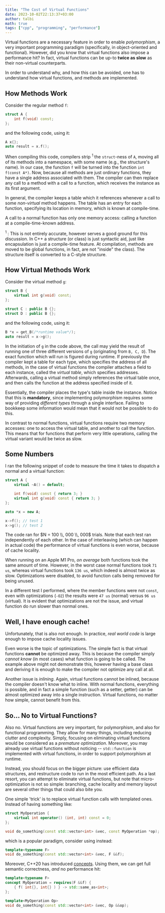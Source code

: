 ```yaml
---
title: "The Cost of Virtual Functions"
date: 2023-10-02T22:13:37+03:00
author: talbi
math: true
tags: ["cpp", "programming", "performance"]
---
```


<!--more-->

Virtual functions are a necessary feature in order to enable *polymorphism*, a very important programming paradigm (specifically, in object-oriented and functional). However, did you know that virtual functions also impose a performance hit? In fact, virtual functions can be up-to **twice as slow** as their non-virtual counterparts.

In order to understand why, and how this can be avoided, one has to understand how virtual functions, and methods are implemented.

## How Methods Work

Consider the regular method `f`:

```c++
struct A {
    int f(void) const;
};
```
and the following code, using it:
```c++
A x{};
auto result = x.f();
```

When compiling this code, compilers strip <sup> 1 </sup> the `struct`-ness of `A`, moving all of its methods into a namespace, with some name (e.g., the structure's name). In our case, the function `f` will be turned into the function `int f(const A*)`. Now, because all methods are just ordinary functions, they have a single address associated with them. The compiler can then replace any call to a method with a call to a function, which receives the instance as its first argument.

In general, the compiler keeps a table which it references whenever a call to some *non-virtual* method happens. The table has an entry for each function, specifying its location in memory, which is known at compile-time.

A call to a normal function has only one memory access: calling a function at a compile-time-known address.

<sup> 1 </sup>: This is not entirely accurate, however serves a good ground for this discussion. In C++ a structure (or class) is just syntactic aid, just like encapsulation is just a compile-time feature. At compilation, methods are moved to be global functions, in fact, are not "inside" the class). The structure itself is converted to a C-style structure.

## How Virtual Methods Work

Consider the virtual method `g`:

```c++
struct B {
    virtual int g(void) const;
};

struct C : public B {};
struct D : public B {};
```
and the following code, using it:
```c++
B *x = get_B(/*runtime value*/);
auto result = x->g();
```

In the initiation of `g` in the code above, the call may yield the result of running one of three different versions of `g` (originating from `B, C, D`). The exact function which will run is figured during runtime. If previously the compiler kept a table for each type, which specifies the address of all methods, in the case of virtual functions the compiler attaches a field to each instance, called the *virtual table*, which specifies addresses. Afterwards, calling a virtual method simply references the virtual table once, and then calls the function at the address specified inside of it.

Essentially, the compiler places the type's table inside the instance. Notice that this is **mandatory**, since implementing polymorphism requires some way of providing *different types* through a single interface. Failing to bookkeep some information would mean that it would not be possible to do this.

In contrast to normal functions, virtual functions require two memory accesses: one to access the virtual table, and another to call the function. This means that for functions that perform very little operations, calling the virtual variant would be twice as slow.

## Some Numbers

I ran the following snippet of code to measure the time it takes to dispatch a normal and a virtual function:

```c++
struct A {
    virtual ~A() = default;

    int f(void) const { return 3; }
    virtual int g(void) const { return 3; }
};

auto *x = new A;

x->f(); // test 1
x->g(); // test 2
```

The code ran for $N = 100 \\, 000 \\, 000$ trials. Note that each test ran independently of each other. In the case of interleaving (which can happen in actual code) the performance of virtual functions is even worse, because of cache locality. 

When running on an Apple M1 Pro, *on average* both functions took the same amount of time. However, in the worst case normal functions took `71 us`, whereas virtual functions took `136 us`, which indeed is almost twice as slow. Optimizations were disabled, to avoid function calls being removed for being unused.

In a different test I performed, where the member functions were not `const`, even with optimizations (`-O2`) the results were `47 us` (normal) versus `96 us` (virtual). It is evident that optimizations are not the issue, and virtual function do run slower than normal ones.

## Well, I have enough cache!

Unfortunately, that is also not enough. In practice, *real world code* is large enough to impose cache locality issues. 

Even worse is the topic of optimizations. The simple fact is that virtual functions **cannot** be optimized away. This is because the compiler simply *cannot know* (in most cases) what function is going to be called. The example above might not demonstrate this, however having a base class and deriving it is enough to make the compiler not optimize any call at all.

Another issue is *inlining*. Again, virtual functions cannot be inlined, because the compiler doesn't know what to inline. With normal functions, everything is possible, and in fact a simple function (such as a setter, getter) can be almost optimized away into a single instruction. Virtual functions, no matter how simple, cannot benefit from this.

<!--Thus, in the case of a *const method*, whose value is unused, the compiler is free to completely optimize its call away. So, in the test above, test 1 runs in -->

## So... No to Virtual Functions?

Also no. Virtual functions are very important, for polymorphism, and also for functional programming. They allow for many things, including reducing clutter and complexity. Simply, focusing on eliminating virtual functions would be considered as a *premature optimization*. Moreover, you may already use virtual functions without noticing -- `std::function` is implemented with virtual functions, in order to support polymorphism at runtime.

Instead, you should focus on the bigger picture: use efficient data structures, and restructure code to run in the most efficient path. As a last resort, you can attempt to eliminate virtual functions, but note that micro-optimization is not so simple: branching, cache locality and memory layout are several other things that could also bite you.

One simple 'trick' is to replace virtual function calls with templated ones. Instead of having something like:

```c++
struct MyOperation {
    virtual int operator() (int, int) const = 0;
};

void do_something(const std::vector<int> &vec, const MyOperation *op);
```
which is a popular paradigm, consider using instead:
```c++
template<typename F>
void do_something(const std::vector<int> &vec, F &&f);
```

Moreover, C++20 has introduced [concepts](/posts/guide-to-cpp20-concepts). Using them, we can get full semantic correctness, *and* no performance hit:

```c++
template<typename F>
concept MyOperation = requires(F &&f) {
    { f( int{}, int{} ) } -> std::same_as<int>;
};

template<MyOperation Op>
void do_something(const std::vector<int> &vec, Op &&op);
```

<!--With this in mind, here's a simple way to gain a hefty boost in performance: sort by type! Assume you have one base class, and $100$ classes deriving it. Then by sorting a `std::vector<Base*>` by type (i.e., group classes of the same type together), you can improve performance highly: the same types call the same functions, so cache locality is highly improved.-->

